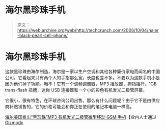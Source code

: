 # 海尔黑珍珠手机 

> 原文：<https://web.archive.org/web/http://techcrunch.com/2006/10/04/haier-black-pearl-cell-phone/>

# 海尔黑珍珠手机

这款黑珍珠由海尔制造，海尔是一家以生产空调和其他各种廉价家电而闻名的中国公司，它看起来只有两个人的手指那么宽，长度也差不多。不要以为这款手机小是因为他们掉了功能。哦不！它有一个调频调谐器，MP3 播放器，拇指摇杆，1GB trans-flash 插槽，迷你 USB 连接器和一个小的彩色有机发光二极管屏幕。

它很小，很有特色，在环球咨询公司出售。那么有什么问题呢？由于它不是由供应商补贴销售的，它的价格可能会和你正在使用的笔记本电脑一样高。

[海尔美国推出“黑珍珠”MP3 有机发光二极管微型移动 GSM 手机](https://web.archive.org/web/20210224214911/http://eindustryinsider.blogspot.com/2006/10/haier-america-launches-black-pearl-mp3.html)【业内人士通过 [Gizmodo](https://web.archive.org/web/20210224214911/http://www.gizmodo.com/gadgets/cellphones/haier-americas-tiny-black-pearl-mp3phone-205030.php)